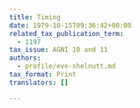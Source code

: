```yaml
---
title: Timing
date: 1979-10-15T09:36:42+00:00
related_tax_publication_term:
  - 1197
tax_issue: AGNI 10 and 11
authors:
  - profile/eve-shelnutt.md
tax_format: Print
translators: []

---
```

